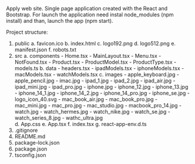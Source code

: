 Applу web site. Single page application created with the React and Bootstrap. For launch the application need instal node_modules (npm install) and than, launch the app (npm start).

Project structure:
1) public
    a. favicon.ico
    b. index.html
    c. logo192.png
    d. logo512.png
    e. manifest.json
    f. robots.txt
2) src
    a. components
        - Home.tsx
        - MainLayout.tsx
        - Menu.tsx
        - NotFound.tsx
        - Product.tsx
        - ProductModel.tsx
        - ProductType.tsx
        - models.ts
    b. data
        - headers.tsx
        - ipadModels.tsx
        - iphoneModels.tsx
        - macModels.tsx
        - watchModels.tsx
    c. images
        - apple_keyboard.jpg
        - apple_pencil.jpg
        - imac.jpg
        - ipad_1.jpg
        - ipad_2.jpg
        - ipad_air.jpg
        - ipad_mini.jpg
        - ipad_pro.jpg
        - iphone.jpg
        - iphone_12.jpg
        - iphone_13.jpg
        - iphone_14_1.jpg
        - iphone_14_2.jpg
        - iphone_14_pro.jpg
        - iphone_se.jpg
        - logo_icon_40.svg
        - mac_book_air.jpg
        - mac_book_pro.jpg
        - mac_mini.jpg
        - mac_pro.jpg
        - mac_studio.jpg
        - macbook_pro_14.jpg
        - watch.jpg
        - watch_hermes.jpg
        - watch_nike.jpg
        - watch_se.jpg
        - watch_series_8.jpg
        - wathc_ultra.jpg       
    d. App.css
    e. App.tsx
    f. index.tsx
    g. react-app-env.d.ts
3) .gitignore
4) README.md
5) package-lock.json
6) package.json
7) tsconfig.json
